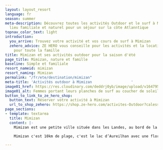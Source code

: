 ```yaml
---
layout: layout_resort
language: fr
season: summer
meta-description: Découvrez toutes les activités Outdoor et le surf à Mimizan. Un
  lieu familiale et naturel pour un séjour sur la côte Atlanntique
topnav_color_text: light
introduction:
  you_arrive: Trouvez votre activité et vos cours de surf à Mimizan
  zehero_advice: ZE HERO vous conseille pour les activités et la location des équipements
    pour toute la famille
title: Mimizan et ses activités outdoor pour la saison d'été
page_title: Mimizan, nature et famille
baseline: Simple et familiale
resort_nameid: mimizan
resort_naming: Mimizan
permalink: "/fr/ete/destination/mimizan"
meta-title: 'Activités outdoor à Mimizan                  '
image01_href: https://res.cloudinary.com/deddrj0yb/image/upload/v1647959887/website/resorts/Mimizan/pieter-de-malsche-FegcrLoYH9g-unsplash.jpg
image01_alt: Femmes portant leurs planches de surf au coucher de soleil vers Mimizan
button_to_link_to_ze_hero_shop:
  button_text: Réserver votre activité à Mimizan
  url_to_shop_zehero: https://shop.ze-hero.com/activites-Outdoor?calessonstype=all&catypegenderlistsummer=all&calessonsactivitytype=Surf&start-date=
page_sections:
- template: textarea
  title: Mimizan
  content: |-
    Mimizan est une petite ville située dans les Landes, au bord de la côte Atlantique. Un lieu au charme landais pour un séjour familial, calme et dans une nature d'exception.

    Mimizan c'est 10km de plage, c'est le lac d’Aureilhan avec une flore incroyable, c'est également le courant le Mimizan ainsi que la réserve biologique de Malloueyre. Un concentré de nature entre océan, dune, lac, marais, forêts pour un environnement préservé.

---
```

